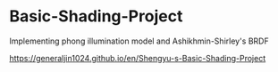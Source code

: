 # Basic-Shading-Project
Implementing phong illumination model and Ashikhmin-Shirley's BRDF

https://generaljin1024.github.io/en/Shengyu-s-Basic-Shading-Project
